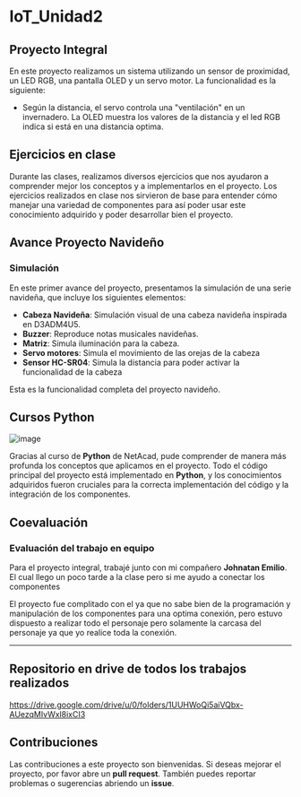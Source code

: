 # IoT_Unidad2

## Proyecto Integral

En este proyecto realizamos un sistema utilizando un sensor de proximidad, un LED RGB, una pantalla OLED y un servo motor. La funcionalidad es la siguiente:

- Según la distancia, el servo controla una "ventilación" en un invernadero. La OLED muestra los valores de la distancia y el led RGB indica si está en una distancia optima.

## Ejercicios en clase

Durante las clases, realizamos diversos ejercicios que nos ayudaron a comprender mejor los conceptos y a implementarlos en el proyecto.
Los ejercicios realizados en clase nos sirvieron de base para entender cómo manejar una variedad de componentes para así poder usar este conocimiento adquirido y poder desarrollar bien el proyecto.

## Avance Proyecto Navideño

### Simulación

En este primer avance del proyecto, presentamos la simulación de una serie navideña, que incluye los siguientes elementos:

- **Cabeza Navideña**: Simulación visual de una cabeza navideña inspirada en D3ADM4U5.
- **Buzzer**: Reproduce notas musicales navideñas.
- **Matriz**: Simula iluminación para la cabeza.
- **Servo motores**: Simula el movimiento de las orejas de la cabeza
- **Sensor HC-SR04**: Simula la distancia para poder activar la funcionalidad de la cabeza

Esta es la funcionalidad completa del proyecto navideño.

## Cursos Python

![image](https://github.com/user-attachments/assets/7dcb7cf8-6d07-437d-bfeb-e85fa6183502)

Gracias al curso de **Python** de NetAcad, pude comprender de manera más profunda los conceptos que aplicamos en el proyecto. Todo el código principal del proyecto está implementado en **Python**, y los conocimientos adquiridos fueron cruciales para la correcta implementación del código y la integración de los componentes.

## Coevaluación

### Evaluación del trabajo en equipo

Para el proyecto integral, trabajé junto con mi compañero **Johnatan Emilio**. El cual llego un poco tarde a la clase pero si me ayudo a conectar los componentes

El proyecto fue complitado con el ya que no sabe bien de la programación y manipulación de los componentes para una optima conexión, pero estuvo dispuesto a realizar todo el personaje pero solamente la carcasa del personaje ya que yo realice toda la conexión.

---
## Repositorio en drive de todos los trabajos realizados

https://drive.google.com/drive/u/0/folders/1UUHWoQi5aiVQbx-AUezqMIvWxl8ixCI3

## Contribuciones

Las contribuciones a este proyecto son bienvenidas. Si deseas mejorar el proyecto, por favor abre un **pull request**. También puedes reportar problemas o sugerencias abriendo un **issue**.

